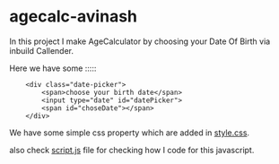 # agecalc-avinash
In this project I make AgeCalculator by choosing your Date Of Birth via inbuild Callender.

Here we have some :::::
```<h4>Age calculator</h4>
    <div class="date-picker">
        <span>choose your birth date</span>
        <input type="date" id="datePicker">
        <span id="choseDate"></span>
    </div>
```
We have some simple css property which are added in [style.css](https://github.com/avijadu/agecalc-avinash/blob/main/style.css "styling file for Ui").

also check [script.js](https://github.com/avijadu/agecalc-avinash/blob/main/script.js " dynamic calculation for agecalculator") file for checking how I code for this javascript.
